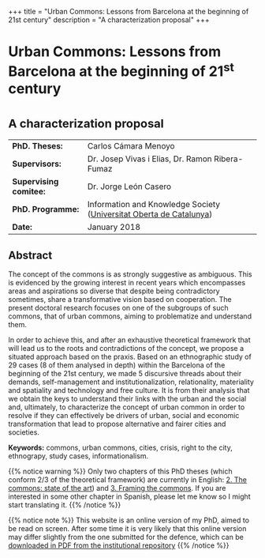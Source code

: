 +++
title = "Urban Commons: Lessons from Barcelona at the beginning of 21st century"
description = "A characterization proposal"
+++

# Urban Commons: Lessons from Barcelona at the beginning of 21<sup>st</sup> century
# <small>**A characterization proposal**</small>

|                  |                      |
| -----------------|--------------------- |
| **PhD. Theses:** | Carlos Cámara Menoyo |
| **Supervisors:**  |  Dr. Josep Vivas i Elias, Dr. Ramon Ribera-Fumaz |
| **Supervising comitee:**  |  Dr. Jorge León Casero |
| **PhD. Programme:**  |  Information and Knowledge Society ([Universitat Oberta de Catalunya](http://www.uoc.edu/portal/en/index.html)) |
| **Date:**   | January 2018  |


## Abstract
The concept of the commons is as strongly suggestive as ambiguous. This is evidenced by the growing interest in recent years which encompasses areas and aspirations so diverse that despite being contradictory sometimes, share a transformative vision based on cooperation. The present doctoral research focuses on one of the subgroups of such commons, that of urban commons, aiming to problematize and understand them.

In order to achieve this, and after an exhaustive theoretical framework that will lead us to the roots and contradictions of the concept, we propose a situated approach based on the praxis. Based on an ethnographic study of 29 cases (8 of them analysed in depth) within the Barcelona of the beginning of the 21st century, we made 5 discursive threads about their demands, self-management and institutionalization, relationality, materiality and spatiality and technology and free culture. It is from their analysis that we obtain the keys to understand their links with the urban and the social and, ultimately, to characterize the concept of urban common in order to resolve if they can effectively be drivers of urban, social and economic transformation that lead to propose alternative and fairer cities and societies.

**Keywords:** commons, urban commons, cities, crisis, right to the city, ethnograpy, study cases, informationalism.

{{% notice warning %}}
Only two chapters of this PhD theses (which conform 2/3 of the theoretical framework) are currently in English: [2. The commons: state of the art](/es/parte-1-marco-teorico/the-commons-state-of-art/)) and [3. Framing the commons](/es/parte-1-marco-teorico/framing-commons-propopsal/). If you are interested in some other chapter in Spanish, please let me know so I might start translating it.
{{% /notice %}}

{{% notice note %}}
This website is an online version of my PhD, aimed to be read on screen. After some time it is very likely that this online version may differ slightly from the one submitted for the defence, which can be [downloaded in PDF from the institutional repository](https://www.tdx.cat/handle/10803/565533)
{{% /notice %}}
